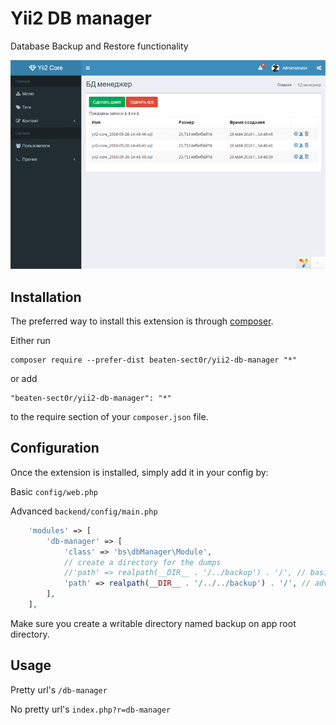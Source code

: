 # Yii2 DB manager

Database Backup and Restore functionality

<img src="screenshot.png">

## Installation

The preferred way to install this extension is through [composer](http://getcomposer.org/download/).

Either run

```
composer require --prefer-dist beaten-sect0r/yii2-db-manager "*"
```

or add

```
"beaten-sect0r/yii2-db-manager": "*"
```

to the require section of your `composer.json` file.


## Configuration

Once the extension is installed, simply add it in your config by:

Basic ```config/web.php```

Advanced ```backend/config/main.php```

```php
    'modules' => [
        'db-manager' => [
            'class' => 'bs\dbManager\Module',
            // create a directory for the dumps
            //'path' => realpath(__DIR__ . '/../backup') . '/', // basic
            'path' => realpath(__DIR__ . '/../../backup') . '/', // advanced
        ],
    ],
```

Make sure you create a writable directory named backup on app root directory.

## Usage

Pretty url's ```/db-manager```

No pretty url's ```index.php?r=db-manager```
